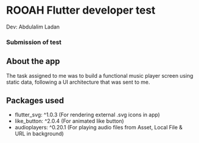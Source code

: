 # ROOAH Flutter developer test

Dev: Abdulalim Ladan

### Submission of test

## About the app
The task assigned to me was to build a functional music player screen using static data, following a UI architecture that was sent to me.

## Packages used 
- flutter_svg: ^1.0.3 (For rendering external .svg icons in app)
- like_button: ^2.0.4 (For animated like button)
- audioplayers: ^0.20.1 (For playing audio files from Asset, Local File & URL in background)